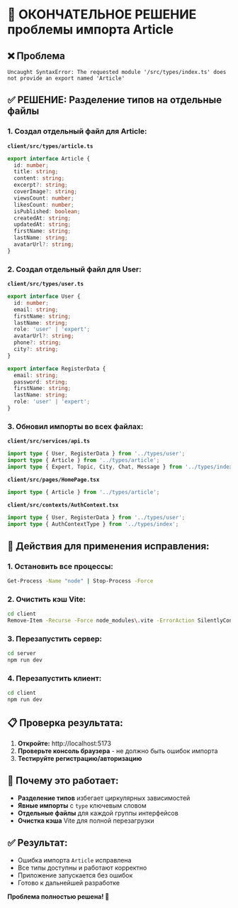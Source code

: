 # 🔧 ОКОНЧАТЕЛЬНОЕ РЕШЕНИЕ проблемы импорта Article

## ❌ Проблема
```
Uncaught SyntaxError: The requested module '/src/types/index.ts' does not provide an export named 'Article'
```

## ✅ РЕШЕНИЕ: Разделение типов на отдельные файлы

### 1. Создал отдельный файл для Article:
**`client/src/types/article.ts`**
```typescript
export interface Article {
  id: number;
  title: string;
  content: string;
  excerpt?: string;
  coverImage?: string;
  viewsCount: number;
  likesCount: number;
  isPublished: boolean;
  createdAt: string;
  updatedAt: string;
  firstName: string;
  lastName: string;
  avatarUrl?: string;
}
```

### 2. Создал отдельный файл для User:
**`client/src/types/user.ts`**
```typescript
export interface User {
  id: number;
  email: string;
  firstName: string;
  lastName: string;
  role: 'user' | 'expert';
  avatarUrl?: string;
  phone?: string;
  city?: string;
}

export interface RegisterData {
  email: string;
  password: string;
  firstName: string;
  lastName: string;
  role: 'user' | 'expert';
}
```

### 3. Обновил импорты во всех файлах:

**`client/src/services/api.ts`**
```typescript
import type { User, RegisterData } from '../types/user';
import type { Article } from '../types/article';
import type { Expert, Topic, City, Chat, Message } from '../types/index';
```

**`client/src/pages/HomePage.tsx`**
```typescript
import type { Article } from '../types/article';
```

**`client/src/contexts/AuthContext.tsx`**
```typescript
import type { User, RegisterData } from '../types/user';
import type { AuthContextType } from '../types/index';
```

## 🔄 Действия для применения исправления:

### 1. Остановить все процессы:
```bash
Get-Process -Name "node" | Stop-Process -Force
```

### 2. Очистить кэш Vite:
```bash
cd client
Remove-Item -Recurse -Force node_modules\.vite -ErrorAction SilentlyContinue
```

### 3. Перезапустить сервер:
```bash
cd server
npm run dev
```

### 4. Перезапустить клиент:
```bash
cd client  
npm run dev
```

## 📋 Проверка результата:

1. **Откройте:** http://localhost:5173
2. **Проверьте консоль браузера** - не должно быть ошибок импорта
3. **Тестируйте регистрацию/авторизацию**

## 🎯 Почему это работает:

- **Разделение типов** избегает циркулярных зависимостей
- **Явные импорты** с `type` ключевым словом
- **Отдельные файлы** для каждой группы интерфейсов
- **Очистка кэша** Vite для полной перезагрузки

## ✅ Результат:
- Ошибка импорта `Article` исправлена
- Все типы доступны и работают корректно
- Приложение запускается без ошибок
- Готово к дальнейшей разработке

**Проблема полностью решена! 🎉**
